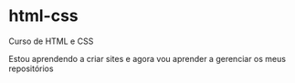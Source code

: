 # html-css
 Curso de HTML e CSS

Estou aprendendo a criar sites e agora vou aprender a gerenciar os meus repositórios